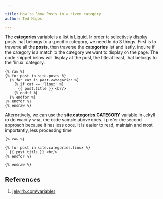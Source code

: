 ```yaml
---

title: How to Show Posts in a given category
author: Ted Hagos

---
```


The **categories** variable is a list in Liquid. In order to selectively display posts that belongs to a specific category, we need to do 3 things. First is to traverse all the **posts**, then traverse the **categories** list  and lastly, inquire if the category is a match to the category we want to display on the page. The code snippet below will display all the post, the title at least, that belongs to the 'linux' category.

~~~
{% raw %}
{% for post in site.posts %}
  {% for cat in post.categories %}
    {% if cat == 'linux' %}
      {{ post.title }} <br/>
    {% endif %}
  {% endfor %}
{% endfor %}
{% endraw %}
~~~

Alternatively, we can use the **site.categories.CATEGORY** variable in Jekyll to do exactly what the code sample above does. I prefer the second approach because it has less code. It is easier to read, maintain and most importantly, less processing time. 

~~~
{% raw %}

{% for post in site.categories.linux %}
  {{ post.title }} <br/>
{% endfor %}

{% endraw %}
~~~

## References

1. [jekylrb.com/variables](http://jekyllrb.com/docs/variables/)